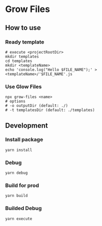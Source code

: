 # Grow Files

## How to use

### Ready template
```shell
# execute <projectRootDir>
mkdir templates
cd templates
mkdir <templateName>
echo 'console.log("Hello $FILE_NAME");' > <templateName>/'$FILE_NAME'.js
```

### Use Glow Files
```shell
npx grow-files <name>
# options
# -o outputDir (default: ./)
# -t templatesDir (default: ./templates)
```

## Development

### Install package
```shell
yarn install
```

### Debug
```shell
yarn debug
```

### Build for prod
```shell
yarn build
```

### Builded Debug
```shell
yarn execute
```